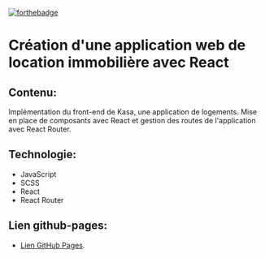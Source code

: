 [![forthebadge](https://forthebadge.com/images/badges/powered-by-coffee.svg)](https://forthebadge.com)

# Création d'une application web de location immobilière avec React

## Contenu:

Implémentation du front-end de Kasa, une application de logements.
Mise en place de composants avec React et gestion des routes de l'application avec React Router.

## Technologie:

-   JavaScript
-   SCSS
-   React
-   React Router

## Lien github-pages:

-   [Lien GitHub Pages](https://lb-squishy.github.io/kasa/#/homepage).
